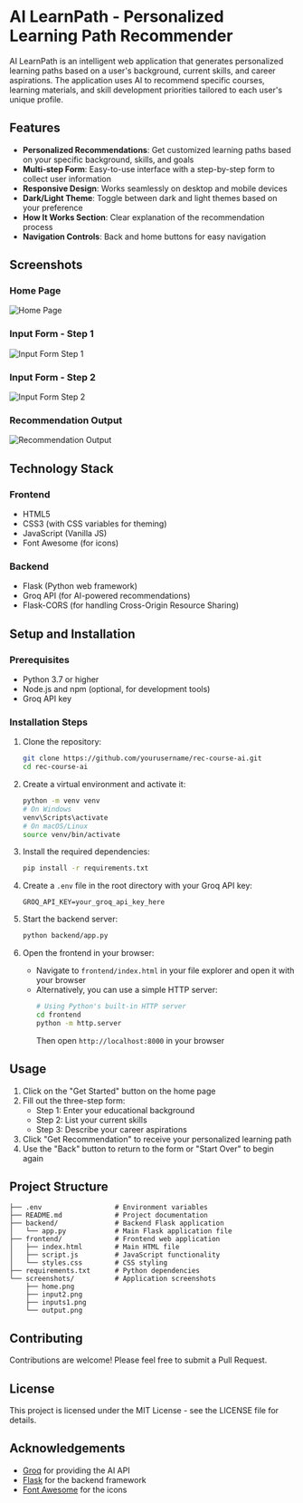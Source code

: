 # AI LearnPath - Personalized Learning Path Recommender

AI LearnPath is an intelligent web application that generates personalized learning paths based on a user's background, current skills, and career aspirations. The application uses AI to recommend specific courses, learning materials, and skill development priorities tailored to each user's unique profile.

## Features

- **Personalized Recommendations**: Get customized learning paths based on your specific background, skills, and goals
- **Multi-step Form**: Easy-to-use interface with a step-by-step form to collect user information
- **Responsive Design**: Works seamlessly on desktop and mobile devices
- **Dark/Light Theme**: Toggle between dark and light themes based on your preference
- **How It Works Section**: Clear explanation of the recommendation process
- **Navigation Controls**: Back and home buttons for easy navigation

## Screenshots

### Home Page
![Home Page](screenshots/home.png)

### Input Form - Step 1
![Input Form Step 1](screenshots/inputs1.png)

### Input Form - Step 2
![Input Form Step 2](screenshots/input2.png)

### Recommendation Output
![Recommendation Output](screenshots/output.png)

## Technology Stack

### Frontend
- HTML5
- CSS3 (with CSS variables for theming)
- JavaScript (Vanilla JS)
- Font Awesome (for icons)

### Backend
- Flask (Python web framework)
- Groq API (for AI-powered recommendations)
- Flask-CORS (for handling Cross-Origin Resource Sharing)

## Setup and Installation

### Prerequisites
- Python 3.7 or higher
- Node.js and npm (optional, for development tools)
- Groq API key

### Installation Steps

1. Clone the repository:
   ```bash
   git clone https://github.com/yourusername/rec-course-ai.git
   cd rec-course-ai
   ```

2. Create a virtual environment and activate it:
   ```bash
   python -m venv venv
   # On Windows
   venv\Scripts\activate
   # On macOS/Linux
   source venv/bin/activate
   ```

3. Install the required dependencies:
   ```bash
   pip install -r requirements.txt
   ```

4. Create a `.env` file in the root directory with your Groq API key:
   ```
   GROQ_API_KEY=your_groq_api_key_here
   ```

5. Start the backend server:
   ```bash
   python backend/app.py
   ```

6. Open the frontend in your browser:
   - Navigate to `frontend/index.html` in your file explorer and open it with your browser
   - Alternatively, you can use a simple HTTP server:
     ```bash
     # Using Python's built-in HTTP server
     cd frontend
     python -m http.server
     ```
     Then open `http://localhost:8000` in your browser

## Usage

1. Click on the "Get Started" button on the home page
2. Fill out the three-step form:
   - Step 1: Enter your educational background
   - Step 2: List your current skills
   - Step 3: Describe your career aspirations
3. Click "Get Recommendation" to receive your personalized learning path
4. Use the "Back" button to return to the form or "Start Over" to begin again

## Project Structure

```
├── .env                  # Environment variables
├── README.md             # Project documentation
├── backend/              # Backend Flask application
│   └── app.py            # Main Flask application file
├── frontend/             # Frontend web application
│   ├── index.html        # Main HTML file
│   ├── script.js         # JavaScript functionality
│   └── styles.css        # CSS styling
├── requirements.txt      # Python dependencies
└── screenshots/          # Application screenshots
    ├── home.png
    ├── input2.png
    ├── inputs1.png
    └── output.png
```

## Contributing

Contributions are welcome! Please feel free to submit a Pull Request.

## License

This project is licensed under the MIT License - see the LICENSE file for details.

## Acknowledgements

- [Groq](https://groq.com/) for providing the AI API
- [Flask](https://flask.palletsprojects.com/) for the backend framework
- [Font Awesome](https://fontawesome.com/) for the icons
